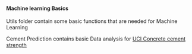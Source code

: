 #### Machine learning Basics

Utils folder contain some basic functions that are needed for Machine Learning

Cement Prediction contains basic Data analysis for [UCI Concrete cement strength](https://archive.ics.uci.edu/ml/datasets/Concrete+Compressive+Strength)
